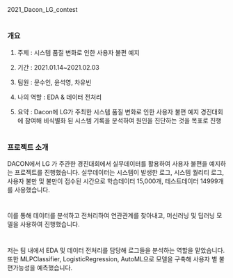 </h2>2021_Dacon_LG_contest</h2>


#

### 개요

1. 주제 : 시스템 품질 변화로 인한 사용자 불편 예지

2. 기간 : 2021.01.14~2021.02.03

3. 팀원 : 문수인, 윤석영, 차유빈

4. 나의 역할 : EDA & 데이터 전처리

5. 요약 : Dacon에 LG가 주최한 시스템 품질 변화로 인한 사용자 불편 예지 경진대회에 참여해 비식별화 된 시스템 기록을 분석하여 원인을 진단하는 것을 목표로 진행

#

### 프로젝트 소개

  DACON에서 LG 가 주관한 경진대회에서 실무데이터를 활용하여 사용자 불편을 예지하는 프로젝트를 진행했습니다. 실무데이터는 시스템이 발생한 로그, 시스템 퀄리티 로그, 사용자 불만 및 불만이 접수된 시간으로 학습데이터 15,000개, 테스트데이터 14999개를 사용했습니다. 
 #
 이를 통해 데이터를 분석하고 전처리하여 연관관계를 찾아내고, 머신러닝 및 딥러닝 모델을 사용하여 진행했습니다. 
 #
 저는 팀 내에서 EDA 및 데이터 전처리를 담당해 로그들을 분석하는 역할을 맡았습니다. 또한 MLPClassifier, LogisticRegression, AutoML으로 모델을 구축해 사용자 별 불편가능성을 예측했습니다. 
